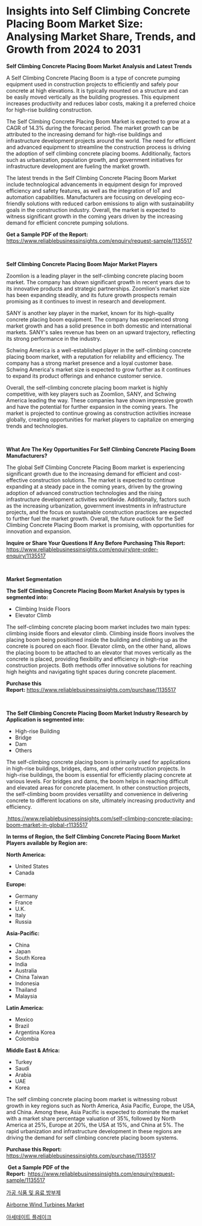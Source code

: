 <p><h1>Insights into Self Climbing Concrete Placing Boom Market Size: Analysing Market Share, Trends, and Growth from 2024 to 2031</h1></p><p><strong>Self Climbing Concrete Placing Boom Market Analysis and Latest Trends</strong></p>
<p><p>A Self Climbing Concrete Placing Boom is a type of concrete pumping equipment used in construction projects to efficiently and safely pour concrete at high elevations. It is typically mounted on a structure and can be easily moved vertically as the building progresses. This equipment increases productivity and reduces labor costs, making it a preferred choice for high-rise building construction.</p><p>The Self Climbing Concrete Placing Boom Market is expected to grow at a CAGR of 14.3% during the forecast period. The market growth can be attributed to the increasing demand for high-rise buildings and infrastructure development projects around the world. The need for efficient and advanced equipment to streamline the construction process is driving the adoption of self climbing concrete placing booms. Additionally, factors such as urbanization, population growth, and government initiatives for infrastructure development are fueling the market growth.</p><p>The latest trends in the Self Climbing Concrete Placing Boom Market include technological advancements in equipment design for improved efficiency and safety features, as well as the integration of IoT and automation capabilities. Manufacturers are focusing on developing eco-friendly solutions with reduced carbon emissions to align with sustainability goals in the construction industry. Overall, the market is expected to witness significant growth in the coming years driven by the increasing demand for efficient concrete pumping solutions.</p></p>
<p><strong>Get a Sample PDF of the Report:&nbsp;</strong> <a href="https://www.reliablebusinessinsights.com/enquiry/request-sample/1135517">https://www.reliablebusinessinsights.com/enquiry/request-sample/1135517</a></p>
<p>&nbsp;</p>
<p><strong>Self Climbing Concrete Placing Boom Major Market Players</strong></p>
<p><p>Zoomlion is a leading player in the self-climbing concrete placing boom market. The company has shown significant growth in recent years due to its innovative products and strategic partnerships. Zoomlion's market size has been expanding steadily, and its future growth prospects remain promising as it continues to invest in research and development.</p><p>SANY is another key player in the market, known for its high-quality concrete placing boom equipment. The company has experienced strong market growth and has a solid presence in both domestic and international markets. SANY's sales revenue has been on an upward trajectory, reflecting its strong performance in the industry.</p><p>Schwing America is a well-established player in the self-climbing concrete placing boom market, with a reputation for reliability and efficiency. The company has a strong market presence and a loyal customer base. Schwing America's market size is expected to grow further as it continues to expand its product offerings and enhance customer service.</p><p>Overall, the self-climbing concrete placing boom market is highly competitive, with key players such as Zoomlion, SANY, and Schwing America leading the way. These companies have shown impressive growth and have the potential for further expansion in the coming years. The market is projected to continue growing as construction activities increase globally, creating opportunities for market players to capitalize on emerging trends and technologies.</p></p>
<p>&nbsp;</p>
<p><strong>What Are The Key Opportunities For Self Climbing Concrete Placing Boom Manufacturers?</strong></p>
<p><p>The global Self Climbing Concrete Placing Boom market is experiencing significant growth due to the increasing demand for efficient and cost-effective construction solutions. The market is expected to continue expanding at a steady pace in the coming years, driven by the growing adoption of advanced construction technologies and the rising infrastructure development activities worldwide. Additionally, factors such as the increasing urbanization, government investments in infrastructure projects, and the focus on sustainable construction practices are expected to further fuel the market growth. Overall, the future outlook for the Self Climbing Concrete Placing Boom market is promising, with opportunities for innovation and expansion.</p></p>
<p><strong>Inquire or Share Your Questions If Any Before Purchasing This Report:</strong> <a href="https://www.reliablebusinessinsights.com/enquiry/pre-order-enquiry/1135517">https://www.reliablebusinessinsights.com/enquiry/pre-order-enquiry/1135517</a></p>
<p>&nbsp;</p>
<p><strong>Market Segmentation</strong></p>
<p><strong>The Self Climbing Concrete Placing Boom Market Analysis by types is segmented into:</strong></p>
<p><ul><li>Climbing Inside Floors</li><li>Elevator Climb</li></ul></p>
<p><p>The self-climbing concrete placing boom market includes two main types: climbing inside floors and elevator climb. Climbing inside floors involves the placing boom being positioned inside the building and climbing up as the concrete is poured on each floor. Elevator climb, on the other hand, allows the placing boom to be attached to an elevator that moves vertically as the concrete is placed, providing flexibility and efficiency in high-rise construction projects. Both methods offer innovative solutions for reaching high heights and navigating tight spaces during concrete placement.</p></p>
<p><strong>Purchase this Report:&nbsp;</strong><a href="https://www.reliablebusinessinsights.com/purchase/1135517">https://www.reliablebusinessinsights.com/purchase/1135517</a></p>
<p>&nbsp;</p>
<p><strong>The Self Climbing Concrete Placing Boom Market Industry Research by Application is segmented into:</strong></p>
<p><ul><li>High-rise Building</li><li>Bridge</li><li>Dam</li><li>Others</li></ul></p>
<p><p>The self-climbing concrete placing boom is primarily used for applications in high-rise buildings, bridges, dams, and other construction projects. In high-rise buildings, the boom is essential for efficiently placing concrete at various levels. For bridges and dams, the boom helps in reaching difficult and elevated areas for concrete placement. In other construction projects, the self-climbing boom provides versatility and convenience in delivering concrete to different locations on site, ultimately increasing productivity and efficiency.</p></p>
<p><a href="https://www.reliablebusinessinsights.com/self-climbing-concrete-placing-boom-market-in-global-r1135517">&nbsp;https://www.reliablebusinessinsights.com/self-climbing-concrete-placing-boom-market-in-global-r1135517</a></p>
<p><strong>In terms of Region, the Self Climbing Concrete Placing Boom Market Players available by Region are:</strong></p>
<p>
    <p> <strong> North America: </strong>
        <ul>
            <li>United States</li>
            <li>Canada</li>
        </ul>
        </p> 
    <p> <strong> Europe: </strong>
        <ul>
            <li>Germany</li>
            <li>France</li>
            <li>U.K.</li>
            <li>Italy</li>
            <li>Russia</li>
        </ul>
        </p> 
    <p> <strong> Asia-Pacific: </strong>
        <ul>
            <li>China</li>
            <li>Japan</li>
            <li>South Korea</li>
            <li>India</li>
            <li>Australia</li>
            <li>China Taiwan</li>
            <li>Indonesia</li>
            <li>Thailand</li>
            <li>Malaysia</li>
        </ul>
        </p> 
    <p> <strong> Latin America: </strong>
        <ul>
            <li>Mexico</li>
            <li>Brazil</li>
            <li>Argentina Korea</li>
            <li>Colombia</li>
        </ul>
        </p> 
    <p> <strong> Middle East & Africa: </strong>
        <ul>
            <li>Turkey</li>
            <li>Saudi</li>
            <li>Arabia</li>
            <li>UAE</li>
            <li>Korea</li>
        </ul>
    </p>
    </p>
<p><p>The self climbing concrete placing boom market is witnessing robust growth in key regions such as North America, Asia Pacific, Europe, the USA, and China. Among these, Asia Pacific is expected to dominate the market with a market share percentage valuation of 35%, followed by North America at 25%, Europe at 20%, the USA at 15%, and China at 5%. The rapid urbanization and infrastructure development in these regions are driving the demand for self climbing concrete placing boom systems.</p></p>
<p><strong>Purchase this Report: </strong><a href="https://www.reliablebusinessinsights.com/purchase/1135517">https://www.reliablebusinessinsights.com/purchase/1135517</a></p>
<p>&nbsp;<strong>Get a Sample PDF of the Report:&nbsp;&nbsp;</strong><a href="https://www.reliablebusinessinsights.com/enquiry/request-sample/1135517">https://www.reliablebusinessinsights.com/enquiry/request-sample/1135517</a></p>
<p><strong></strong></p>
<p><p><a href="https://medium.com/@achimcoteanu1/%EA%B0%80%EA%B3%B5-%EC%8B%9D%ED%92%88-%EB%B0%8F-%EC%9D%8C%EB%A3%8C-%EB%B3%B4%EC%A1%B4%EB%A3%8C-%EC%8B%9C%EC%9E%A5-%EC%A0%90%EC%9C%A0%EC%9C%A8-%EB%B0%8F-%EC%8B%9C%EC%9E%A5-%EB%B6%84%EC%84%9D-%EC%84%B1%EC%9E%A5-%EC%B6%94%EC%84%B8-%EB%B0%8F-2024%EB%85%84%EB%B6%80%ED%84%B0-2031%EB%85%84%EA%B9%8C%EC%A7%80%EC%9D%98-%EC%98%88%EC%B8%A1-a138780b5a4a">가공 식품 및 음료 방부제</a></p><p><a href="https://github.com/jnzzvtbl92/Market-Research-Report-List-1/blob/main/airborne-wind-turbines-market.md">Airborne Wind Turbines Market</a></p><p><a href="https://medium.com/@joananitzsche/%EC%95%84%EC%84%B8%ED%85%8C%EC%9D%B4%ED%8A%B8-%ED%94%8C%EB%A0%88%EC%9D%B4%ED%81%AC-%EC%8B%9C%EC%9E%A5-2024%EB%85%84%EB%B6%80%ED%84%B0-2031%EB%85%84%EA%B9%8C%EC%A7%80%EC%9D%98-%EC%82%B0%EC%97%85-%EB%8F%99%ED%96%A5-%EB%B0%8F-%EC%98%88%EC%B8%A1-4abbb4916ca3">아세테이트 플레이크</a></p></p>